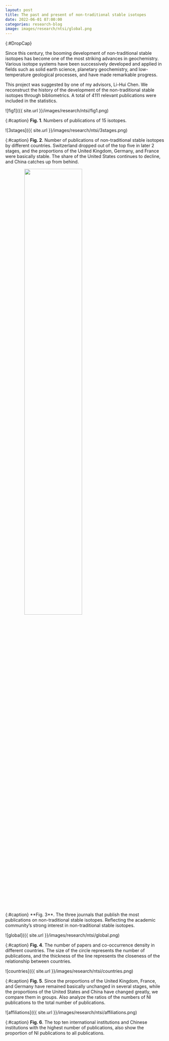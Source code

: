 ```yaml
---
layout: post
title: The past and present of non-traditional stable isotopes
date: 2022-06-01 07:00:00
categories: research-blog
image: images/research/ntsi/global.png
---
```


{:#DropCap}
<!-- adding {:#DropCap} above will make first letter of first word CAPITAL and Large -->Since this century, the booming development of non-traditional stable isotopes has become one of the most striking advances in geochemistry. Various isotope systems have been successively developed and applied in fields such as solid earth science, planetary geochemistry, and low-temperature geological processes, and have made remarkable progress.

This project was suggested by one of my advisors, Li-Hui Chen. We reconstruct the history of the development of the non-traditional stable isotopes through bibliometrics. A total of 4111 relevant publications were included in the statistics.

![fig1]({{ site.url }}/images/research/ntsi/fig1.png)

{:#caption}
**Fig. 1**. Numbers of publications of 15 isotopes.

![3stages]({{ site.url }}/images/research/ntsi/3stages.png)

{:#caption}
**Fig. 2**. Number of publications of non-traditional stable isotopes by different countries. Switzerland dropped out of the top five in later 2 stages, and the proportions of the United Kingdom, Germany, and France were basically stable. The share of the United States continues to decline, and China catches up from behind.

<div class="img-parent">
  <img src="{{ site.url }}/images/research/ntsi/journals.png" style="text-align:center; width:60%; height:60%;">
</div>
{:#caption}
**Fig. 3**. The three journals that publish the most publications on non-traditional stable isotopes. Reflecting the academic community’s strong interest in non-traditional stable isotopes.

![global]({{ site.url }}/images/research/ntsi/global.png)

{:#caption}
**Fig. 4**. The number of papers and co-occurrence density in different countries. The size of the circle represents the number of publications, and the thickness of the line represents the closeness of the relationship between countries.

![countries]({{ site.url }}/images/research/ntsi/countries.png)

{:#caption}
**Fig. 5**. Since the proportions of the United Kingdom, France, and Germany have remained basically unchanged in several stages, while the proportions of the United States and China have changed greatly, we compare them in groups. Also analyze the ratios of the numbers of NI publications to the total number of publications.

![affiliations]({{ site.url }}/images/research/ntsi/affiliations.png)

{:#caption}
**Fig. 6**. The top ten international institutions and Chinese institutions with the highest number of publications, also show the proportion of NI publications to all publications.
